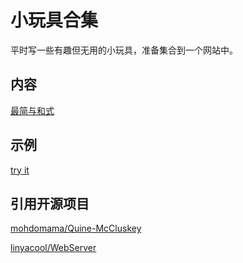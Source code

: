 # 小玩具合集

平时写一些有趣但无用的小玩具，准备集合到一个网站中。

## 内容
[最简与和式](Quine-McCluskey/Quine-McCluskey.md)

## 示例
[try it](http://lambertrao.xyz:12344/toycodes.html)

## 引用开源项目

[mohdomama/Quine-McCluskey](https://github.com/mohdomama/Quine-McCluskey/blob/master/tabulation.cpp)

[linyacool/WebServer](https://github.com/linyacool/WebServer)
